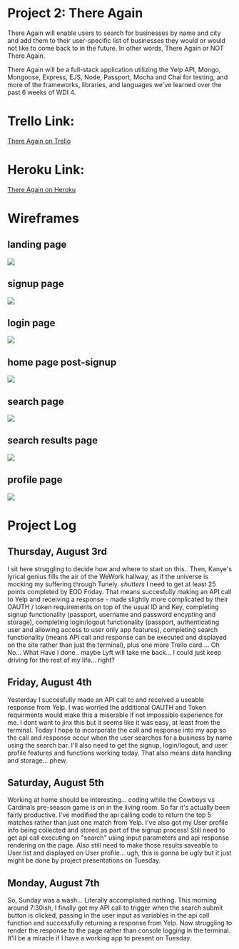 # Project 2: There Again

There Again will enable users to search for businesses by name and city and add them to their user-specific list of businesses they would or would not like to come back to in the future. In other words, There Again or NOT There Again. 

There Again will be a full-stack application utilizing the Yelp API, Mongo, Mongoose, Express, EJS, Node, Passport, Mocha and Chai for testing, and more of the frameworks, libraries, and languages we've learned over the past 6 weeks of WDI 4. 


# Trello Link:
[There Again on Trello](https://trello.com/b/Bsp3iBtR/project-2-there-again)


# Heroku Link:
[There Again on Heroku](https://aqueous-forest-60300.herokuapp.com)


# Wireframes

## landing page
<img src="landing_page.png">

## signup page
<img src="signup.png">

## login page
<img src="login.png">

## home page post-signup
<img src="home_page_post-signup.png">

## search page
<img src="search_page.png">

## search results page
<img src="search_results_page.png">

## profile page
<img src="User_Saved_Listings.png">


# Project Log

## Thursday, August 3rd

I sit here struggling to decide how and where to start on this.. Then, Kanye's lyrical genius fills the air of the WeWork hallway, as if the universe is mocking my suffering through Tunely. *shutters*
I need to get at least 25 points completed by EOD Friday. That means succesfully making an API call to Yelp and receiving a response - made slightly more complicated by their OAUTH / token requirements on top of the usual ID and Key, completing signup functionality (passport, username and password encypting and storage), completing login/logout functionality (passport, authenticating user and allowing access to user only app features), completing search functionality (means API call and response can be executed and displayed on the site rather than just the terminal), plus one more Trello card.... 
Oh No... What Have I done.. maybe Lyft will take me back... I could just keep driving for the rest of my life... right? 

## Friday, August 4th

Yesterday I succesfully made an API call to and received a useable response from Yelp. I was worried the additional OAUTH and Token requirments would make this a miserable if not impossible experience for me. I dont want to jinx this but it seems like it was easy, at least from the terminal. Today I hope to incorporate the call and response into my app so the call and response occur when the user searches for a business by name using the search bar.
I'll also need to get the signup, login/logout, and user profile features and functions working today. That also means data handling and storage... phew.

## Saturday, August 5th

Working at home should be interesting... coding while the Cowboys vs Cardinals pre-season game is on in the living room. So far it's actually been fairly productive. I've modified the api calling code to return the top 5 matches rather than just one match from Yelp. I've also got my User profile info being collected and stored as part of the signup process! Still need to get api call executing on "search" using input parameters and api response rendering on the page. Also still need to make those results saveable to User list and displayed on User profile... ugh, this is gonna be ugly but it just might be done by project presentations on Tuesday.

## Monday, August 7th

So, Sunday was a wash... Literally accomplished nothing. This morning around 7:30ish, I finally got my API call to trigger when the search submit button is clicked, passing in the user input as variables in the api call function and successfully returning a response from Yelp. Now struggling to render the response to the page rather than console logging in the terminal. It'll be a miracle if I have a working app to present on Tuesday.



